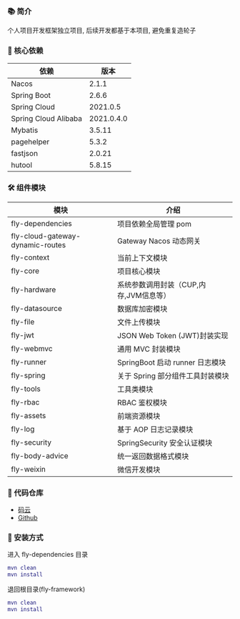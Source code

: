 ### 📚 简介

个人项目开发框架独立项目, 后续开发都基于本项目, 避免重复造轮子

### 🌱 核心依赖

| 依赖                   | 版本         |
|----------------------|------------|
| Nacos                | 2.1.1      |
| Spring Boot          | 2.6.6      |
| Spring Cloud         | 2021.0.5   |
| Spring Cloud Alibaba | 2021.0.4.0 |
| Mybatis              | 3.5.11     |
| pagehelper           | 5.3.2      |
| fastjson             | 2.0.21     |
| hutool               | 5.8.15     |

### 🛠️ 组件模块

| 模块                               | 介绍                        |
|----------------------------------|---------------------------|
| fly-dependencies                 | 项目依赖全局管理 pom              |
| fly-cloud-gateway-dynamic-routes | Gateway Nacos 动态网关        |
| fly-context                      | 当前上下文模块                   |
| fly-core                         | 项目核心模块                    |
| fly-hardware                     | 系统参数调用封装（CUP,内存,JVM信息等）   |
| fly-datasource                   | 数据库加密模块                   |
| fly-file                         | 文件上传模块                    |
| fly-jwt                          | JSON Web Token (JWT)封装实现  |
| fly-webmvc                       | 通用 MVC 封装模块               |
| fly-runner                       | SpringBoot 启动 runner 日志模块 |
| fly-spring                       | 关于 Spring 部分组件工具封装模块      |
| fly-tools                        | 工具类模块                     |
| fly-rbac                         | RBAC 鉴权模块                 |
| fly-assets                       | 前端资源模块                    |
| fly-log                          | 基于 AOP 日志记录模块             |
| fly-security                     | SpringSecurity 安全认证模块     |
| fly-body-advice                  | 统一返回数据格式模块                |
| fly-weixin                       | 微信开发模块                    |

### 💒 代码仓库

* [码云](https://gitee.com/itdachen/fly-framework)
* [Github](https://github.com/itdachen/fly-framework)

### 🚧 安装方式

进入 fly-dependencies 目录

```lua
mvn clean
mvn install
```

退回根目录(fly-framework)

```lua
mvn clean
mvn install
```


